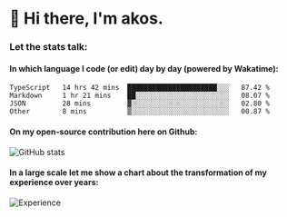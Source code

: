 # 👋 Hi there, I'm akos. 


### Let the stats talk:


#### In which language I code (or edit) day by day (powered by Wakatime): 

<!--START_SECTION:waka-->

```text
TypeScript   14 hrs 42 mins  ██████████████████████░░░   87.42 %
Markdown     1 hr 21 mins    ██░░░░░░░░░░░░░░░░░░░░░░░   08.07 %
JSON         28 mins         ▓░░░░░░░░░░░░░░░░░░░░░░░░   02.80 %
Other        8 mins          ▒░░░░░░░░░░░░░░░░░░░░░░░░   00.87 %
```

<!--END_SECTION:waka-->

#### On my open-source contribution here on Github:
 
![GitHub stats](https://github-readme-stats.vercel.app/api?username=akosbalasko)

#### In a large scale let me show a chart about the transformation of my experience over years:   

![Experience](https://cr-skills-chart-widget.azurewebsites.net/api/api?username=akosbalasko)
